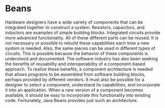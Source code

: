 # Beans

Hardware designers have a wide variety of components that can be integrated together to construct a system.
Resistors, capacitors, and inductors are examples of simple building blocks. Integrated
circuits provide more advanced functionality. All of these different parts can be reused. It
is not necessary or possible to rebuild these capabilities each time a new system is needed.
Also, the same pieces can be used in different types of circuits. This is possible because the
behavior of these components is understood and documented.
The software industry has also been seeking the benefits of reusability and interoperability
of a component-based approach. To realize these benefits, a component architecture is
needed that allows programs to be assembled from software building blocks, perhaps
provided by different vendors. It must also be possible for a designer to select a component,
understand its capabilities, and incorporate it into an application. When a new version of a
component becomes available, it should be easy to incorporate this functionality into existing
code. Fortunately, Java Beans provides just such an architecture.
